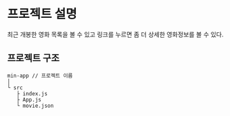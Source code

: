 # 프로젝트 설명
최근 개봉한 영화 목록을 볼 수 있고
링크를 누르면 좀 더 상세한 영화정보를 볼 수 있다.

## 프로젝트 구조
~~~
min-app // 프로젝트 이름
│
└ src
   ├ index.js
   ├ App.js
   └ movie.json
~~~
